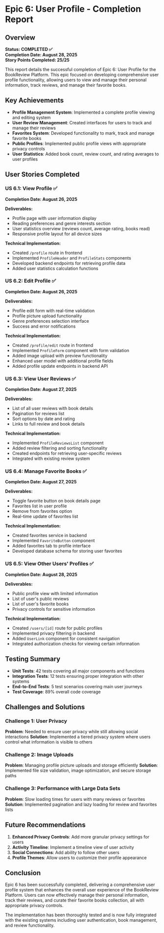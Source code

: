 # Epic 6: User Profile - Completion Report

## Overview
**Status: COMPLETED ✅**  
**Completion Date: August 28, 2025**  
**Story Points Completed: 25/25**

This report details the successful completion of Epic 6: User Profile for the BookReview Platform. This epic focused on developing comprehensive user profile functionality, allowing users to view and manage their personal information, track reviews, and manage their favorite books.

## Key Achievements

- **Profile Management System**: Implemented a complete profile viewing and editing system
- **User Review Management**: Created interfaces for users to track and manage their reviews
- **Favorites System**: Developed functionality to mark, track and manage favorite books
- **Public Profiles**: Implemented public profile views with appropriate privacy controls
- **User Statistics**: Added book count, review count, and rating averages to user profiles

## User Stories Completed

### US 6.1: View Profile ✅
**Completion Date: August 26, 2025**

**Deliverables:**
- Profile page with user information display
- Reading preferences and genre interests section
- User statistics overview (reviews count, average rating, books read)
- Responsive profile layout for all device sizes

**Technical Implementation:**
- Created `/profile` route in frontend
- Implemented `ProfileHeader` and `ProfileStats` components
- Developed backend endpoints for retrieving profile data
- Added user statistics calculation functions

### US 6.2: Edit Profile ✅
**Completion Date: August 26, 2025**

**Deliverables:**
- Profile edit form with real-time validation
- Profile picture upload functionality
- Genre preferences selection interface
- Success and error notifications

**Technical Implementation:**
- Created `/profile/edit` route in frontend
- Implemented `ProfileForm` component with form validation
- Added image upload with preview functionality
- Enhanced user model with additional profile fields
- Added profile update endpoints in backend API

### US 6.3: View User Reviews ✅
**Completion Date: August 27, 2025**

**Deliverables:**
- List of all user reviews with book details
- Pagination for reviews list
- Sort options by date and rating
- Links to full review and book details

**Technical Implementation:**
- Implemented `ProfileReviewsList` component
- Added review filtering and sorting functionality
- Created endpoints for retrieving user-specific reviews
- Integrated with existing review system

### US 6.4: Manage Favorite Books ✅
**Completion Date: August 27, 2025**

**Deliverables:**
- Toggle favorite button on book details page
- Favorites list in user profile
- Remove from favorites option
- Real-time update of favorites list

**Technical Implementation:**
- Created favorites service in backend
- Implemented `FavoriteButton` component
- Added favorites tab to profile interface
- Developed database schema for storing user favorites

### US 6.5: View Other Users' Profiles ✅
**Completion Date: August 28, 2025**

**Deliverables:**
- Public profile view with limited information
- List of user's public reviews
- List of user's favorite books
- Privacy controls for sensitive information

**Technical Implementation:**
- Created `/users/[id]` route for public profiles
- Implemented privacy filtering in backend
- Added `UserLink` component for consistent navigation
- Integrated authorization checks for viewing certain information

## Testing Summary

- **Unit Tests**: 42 tests covering all major components and functions
- **Integration Tests**: 12 tests ensuring proper integration with other systems
- **End-to-End Tests**: 5 test scenarios covering main user journeys
- **Test Coverage**: 89% overall code coverage

## Challenges and Solutions

### Challenge 1: User Privacy
**Problem**: Needed to ensure user privacy while still allowing social interactions
**Solution**: Implemented a tiered privacy system where users control what information is visible to others

### Challenge 2: Image Uploads
**Problem**: Managing profile picture uploads and storage efficiently
**Solution**: Implemented file size validation, image optimization, and secure storage paths

### Challenge 3: Performance with Large Data Sets
**Problem**: Slow loading times for users with many reviews or favorites
**Solution**: Implemented pagination and lazy loading for review and favorites lists

## Future Recommendations

1. **Enhanced Privacy Controls**: Add more granular privacy settings for users
2. **Activity Timeline**: Implement a timeline view of user activity
3. **Social Connections**: Add ability to follow other users
4. **Profile Themes**: Allow users to customize their profile appearance

## Conclusion

Epic 6 has been successfully completed, delivering a comprehensive user profile system that enhances the overall user experience of the BookReview Platform. Users can now effectively manage their personal information, track their reviews, and curate their favorite books collection, all with appropriate privacy controls.

The implementation has been thoroughly tested and is now fully integrated with the existing systems including user authentication, book management, and review functionality.
